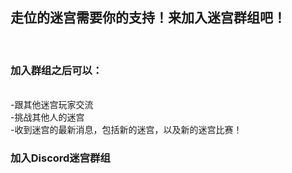 <!DOCTYPE html>
<html>
  <body>
    <h2>走位的迷宫需要你的支持！来加入迷宫群组吧！</h1><br>
    <h3>加入群组之后可以：</h3><br>
    <a>-跟其他迷宫玩家交流</a><br>
    <a>-挑战其他人的迷宫</a><br>
    <a>-收到迷宫的最新消息，包括新的迷宫，以及新的迷宫比赛！</a><br>
    <h3 href="https://discord.gg/aNBkAg7ADD">加入Discord迷宫群组</h3><br>
  </body>
</html>
